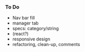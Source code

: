 ### To Do

- Nav bar fill
- manager tab
- specs: category/string
- (react?)
- responsive design
- refactoring, clean-up, comments